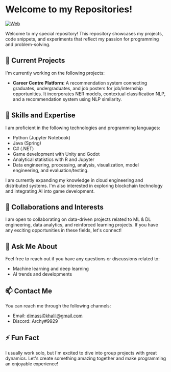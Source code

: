<!-- Replace REPOSITORY_NAME with your repository name -->
# Welcome to my Repositories!
[![Web](https://img.shields.io/badge/Business%20Card-KhalilAllah%20Dimassi-blue)](https://myqrcode.com/qr/f166afaa/view)

Welcome to my special repository! This repository showcases my projects, code snippets, and experiments that reflect my passion for programming and problem-solving.

## 🔭 Current Projects

I'm currently working on the following projects:

- **Career Centre Platform:** A recommendation system connecting graduates, undergraduates, and job posters for job/internship opportunities. It incorporates NER models, contextual classification NLP, and a recommendation system using NLP similarity.

## 🌱 Skills and Expertise

I am proficient in the following technologies and programming languages:

- Python (Jupyter Notebook)
- Java (Spring)
- C# (.NET)
- Game development with Unity and Godot
- Analytical statistics with R and Jupyter
- Data engineering, processing, analysis, visualization, model engineering, and evaluation/testing.

I am currently expanding my knowledge in cloud engineering and distributed systems. I'm also interested in exploring blockchain technology and integrating AI into game development.

## 👯 Collaborations and Interests

I am open to collaborating on data-driven projects related to ML & DL engineering, data analytics, and reinforced learning projects. If you have any exciting opportunities in these fields, let's connect!

## 💬 Ask Me About

Feel free to reach out if you have any questions or discussions related to:

- Machine learning and deep learning
- AI trends and developments

## 📫 Contact Me

You can reach me through the following channels:

- Email: dimassi0khalil@gmail.com
- Discord: Archy#9929

## ⚡ Fun Fact

I usually work solo, but I'm excited to dive into group projects with great dynamics. Let's create something amazing together and make programming an enjoyable experience!

